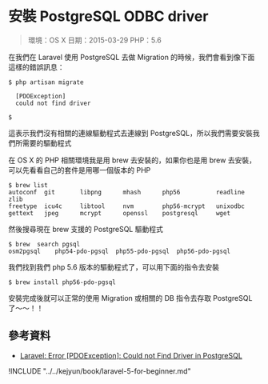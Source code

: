 # 安裝 PostgreSQL ODBC driver

> 環境：OS X
> 日期：2015-03-29
> PHP：5.6

在我們在 Laravel 使用 PostgreSQL 去做 Migration 的時候，我們會看到像下面這樣的錯誤訊息：

```shell
$ php artisan migrate

  [PDOException]
  could not find driver

$
```

這表示我們沒有相關的連線驅動程式去連線到 PostgreSQL，所以我們需要安裝我們所需要的驅動程式

在 OS X 的 PHP 相關環境我是用 brew 去安裝的，如果你也是用 brew 去安裝，可以先看看自己的套件是用哪一個版本的 PHP

```shell
$ brew list
autoconf  git       libpng      mhash      php56          readline   zlib
freetype  icu4c     libtool     nvm        php56-mcrypt   unixodbc
gettext   jpeg      mcrypt      openssl    postgresql     wget
```

然後搜尋現在 brew 支援的 PostgreSQL 驅動程式

```shell
$ brew  search pgsql
osm2pgsql	 php54-pdo-pgsql  php55-pdo-pgsql  php56-pdo-pgsql
```

我們找到我們 php 5.6 版本的驅動程式了，可以用下面的指令去安裝

```shell
$ brew install php56-pdo-pgsql
```

安裝完成後就可以正常的使用 Migration 或相關的 DB 指令去存取 PostgreSQL 了～～！！

## 參考資料
* [Laravel: Error [PDOException]: Could not Find Driver in PostgreSQL](http://stackoverflow.com/questions/25329302/laravel-error-pdoexception-could-not-find-driver-in-postgresql)

!INCLUDE "../../kejyun/book/laravel-5-for-beginner.md"
